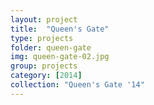 ```yaml
---
layout: project
title:  "Queen's Gate"
type: projects
folder: queen-gate
img: queen-gate-02.jpg
group: projects
category: [2014]
collection: "Queen's Gate '14"
---
```


